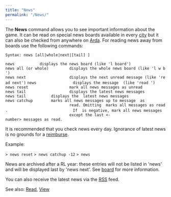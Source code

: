 ```yaml
---
title: "News"
permalink: "/News/"
---
```


The **News** command allows you to see important information about the
game. It can be read on special news boards available in every
[city](city "wikilink") but it can also be checked from anywhere on
[Arda](Arda "wikilink"). For reading news away from boards use the
following commands:

`Syntax: news [all|whole|next|[tail] `<number>`]`

`news `<no-argument>`          displays the news board (like 'l board')`
`news all (or whole)         displays the whole news board (like 'l w b')`
`news next                   displays the next unread message (like 'read next')`
`news `<number>`               displays the message `<number>` (like 'read `<num>`')`
`news reset                  mark all news messages as unread`
`news tail                   displays the latest news messages`
`news tail `<number>`          displays the `<number>` latest news messages`
`news catchup `<number>`       marks all news messages up to message `<number>` as`
`                            read. Omitting `<number>` marks all messages as read.`
`                            If `<number>` is negative, mark all news messages`
`                            except the last <-number> messages as read.`

It is recommended that you check news every day. Ignorance of latest
news is no grounds for a [reimburse](Rules_Reimbursement "wikilink").

Example:

`> news reset`
`> news catchup -12`
`> news`

News are archived after a RL year: these entries will not be listed in
'news' and will be displayed last by 'news next'. See
[board](board "wikilink") for more information.

You can also receive the latest news via the [RSS](RSS "wikilink") feed.

See also: [Read](Read "wikilink"), [View](View "wikilink")